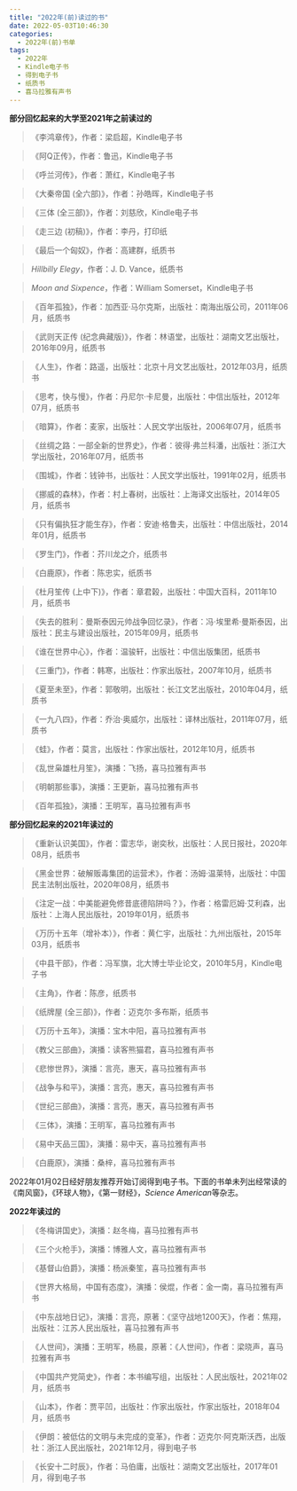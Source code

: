 ```yaml
---
title: "2022年(前)读过的书"
date: 2022-05-03T10:46:30
categories:
  - 2022年(前)书单
tags:
  - 2022年
  - Kindle电子书
  - 得到电子书
  - 纸质书
  - 喜马拉雅有声书
---
```

**部分回忆起来的大学至2021年之前读过的**

> 《李鸿章传》，作者：梁启超，Kindle电子书

> 《阿Q正传》，作者：鲁迅，Kindle电子书

> 《呼兰河传》，作者：萧红，Kindle电子书

> 《大秦帝国 (全六部)》，作者：孙皓晖，Kindle电子书

> 《三体 (全三部)》，作者：刘慈欣，Kindle电子书

> 《走三边 (初稿)》，作者：李丹，打印纸

> 《最后一个匈奴》，作者：高建群，纸质书

> *Hillbilly Elegy*，作者：J. D. Vance，纸质书

> *Moon and Sixpence*，作者：William Somerset，Kindle电子书

> 《百年孤独》，作者：加西亚·马尔克斯，出版社：南海出版公司，2011年06月，纸质书

> 《武则天正传 (纪念典藏版)》，作者：林语堂，出版社：湖南文艺出版社，2016年09月，纸质书

> 《人生》，作者：路遥，出版社：北京十月文艺出版社，2012年03月，纸质书

> 《思考，快与慢》，作者：丹尼尔·卡尼曼，出版社：中信出版社，2012年07月，纸质书

> 《暗算》，作者：麦家，出版社：人民文学出版社，2006年07月，纸质书

> 《丝绸之路：一部全新的世界史》，作者：彼得·弗兰科潘，出版社：浙江大学出版社，2016年07月，纸质书

> 《围城》，作者：钱钟书，出版社：人民文学出版社，1991年02月，纸质书

> 《挪威的森林》，作者：村上春树，出版社：上海译文出版社，2014年05月，纸质书

> 《只有偏执狂才能生存》，作者：安迪·格鲁夫，出版社：中信出版社，2014年01月，纸质书

> 《罗生门》，作者：芥川龙之介，纸质书

> 《白鹿原》，作者：陈忠实，纸质书

> 《杜月笙传 (上中下)》，作者：章君榖，出版社：中国大百科，2011年10月，纸质书

> 《失去的胜利：曼斯泰因元帅战争回忆录》，作者：冯·埃里希·曼斯泰因，出版社：民主与建设出版社，2015年09月，纸质书

> 《谁在世界中心》，作者：温骏轩，出版社：中信出版集团，纸质书

> 《三重门》，作者：韩寒，出版社：作家出版社，2007年10月，纸质书

> 《夏至未至》，作者：郭敬明，出版社：长江文艺出版社，2010年04月，纸质书

> 《一九八四》，作者：乔治·奥威尔，出版社：译林出版社，2011年07月，纸质书

> 《蛙》，作者：莫言，出版社：作家出版社，2012年10月，纸质书

> 《乱世枭雄杜月笙》，演播：飞扬，喜马拉雅有声书

> 《明朝那些事》，演播：王更新，喜马拉雅有声书

> 《百年孤独》，演播：王明军，喜马拉雅有声书


**部分回忆起来的2021年读过的**

> 《重新认识美国》，作者：雷志华，谢奕秋，出版社：人民日报社，2020年08月，纸质书

> 《黑金世界：破解贩毒集团的运营术》，作者：汤姆·温莱特，出版社：中国民主法制出版社，2020年08月，纸质书

> 《注定一战：中美能避免修昔底德陷阱吗？》，作者：格雷厄姆·艾利森，出版社：上海人民出版社，2019年01月，纸质书

> 《万历十五年（增补本）》，作者：黄仁宇，出版社：九州出版社，2015年03月，纸质书

> 《中县干部》，作者：冯军旗，北大博士毕业论文，2010年5月，Kindle电子书

> 《主角》，作者：陈彦，纸质书

> 《纸牌屋 (全三部)》，作者：迈克尔·多布斯，纸质书

> 《万历十五年》，演播：宝木中阳，喜马拉雅有声书

> 《教父三部曲》，演播：读客熊猫君，喜马拉雅有声书

> 《悲惨世界》，演播：言亮，惠天，喜马拉雅有声书

> 《战争与和平》，演播：言亮，惠天，喜马拉雅有声书

> 《世纪三部曲》，演播：言亮，惠天，喜马拉雅有声书

> 《三体》，演播：王明军，喜马拉雅有声书

> 《易中天品三国》，演播：易中天，喜马拉雅有声书

> 《白鹿原》，演播：桑梓，喜马拉雅有声书


2022年01月02日经好朋友推荐开始订阅得到电子书。下面的书单未列出经常读的《南风窗》，《环球人物》，《第一财经》，*Science American*等杂志。

**2022年读过的**

> 《冬梅讲国史》，演播：赵冬梅，喜马拉雅有声书

> 《三个火枪手》，演播：博雅人文，喜马拉雅有声书

> 《基督山伯爵》，演播：杨派秦笙，喜马拉雅有声书

> 《世界大格局，中国有态度》，演播：侯焜，作者：金一南，喜马拉雅有声书

> 《中东战地日记》，演播：言亮，原著：《坚守战地1200天》，作者：焦翔，出版社：江苏人民出版社，喜马拉雅有声书

> 《人世间》，演播：王明军，杨晨，原著：《人世间》，作者：梁晓声，喜马拉雅有声书

> 《中国共产党简史》，作者：本书编写组，出版社：人民出版社，2021年02月，纸质书

> 《山本》，作者：贾平凹，出版社：作家出版社，作家出版社，2018年04月，纸质书

> 《伊朗：被低估的文明与未完成的变革》，作者：迈克尔·阿克斯沃西，出版社：浙江人民出版社，2021年12月，得到电子书

> 《长安十二时辰》，作者：马伯庸，出版社：湖南文艺出版社，2017年01月，得到电子书
